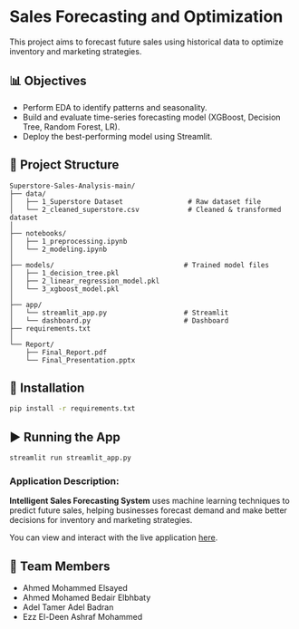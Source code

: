 
# Sales Forecasting and Optimization

This project aims to forecast future sales using historical data to optimize inventory and marketing strategies.

## 📊 Objectives
- Perform EDA to identify patterns and seasonality.
- Build and evaluate time-series forecasting model (XGBoost, Decision Tree, Random Forest, LR).
- Deploy the best-performing model using Streamlit.

## 🧱 Project Structure
```
Superstore-Sales-Analysis-main/
├── data/
│   ├── 1_Superstore Dataset                # Raw dataset file
│   └── 2_cleaned_superstore.csv            # Cleaned & transformed dataset
│
├── notebooks/
│   ├── 1_preprocessing.ipynb 
│   └── 2_modeling.ipynb
│ 
├── models/                                # Trained model files 
│   ├── 1_decision_tree.pkl
│   ├── 2_linear_regression_model.pkl
│   └── 3_xgboost_model.pkl             
│
├── app/
│   └── streamlit_app.py                   # Streamlit
│   └── dashboard.py                       # Dashboard
├── requirements.txt
│
└── Report/
    ├── Final_Report.pdf
    └── Final_Presentation.pptx
```

## 🧪 Installation
```bash
pip install -r requirements.txt
```

## ▶️ Running the App
```bash
streamlit run streamlit_app.py
```

### Application Description:
**Intelligent Sales Forecasting System** uses machine learning techniques to predict future sales, helping businesses forecast demand and make better decisions for inventory and marketing strategies.

<p>You can view and interact with the live application <a href="https://depiapp-vpwfjn4zcim93ut6jjpadg.streamlit.app/" target="_blank">here</a>.</p>


## 👥 Team Members
- Ahmed Mohammed Elsayed
- Ahmed Mohamed Bedair Elbhbaty
- Adel Tamer Adel Badran
- Ezz El-Deen Ashraf Mohammed
